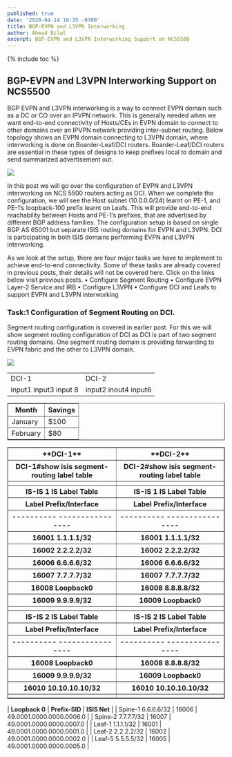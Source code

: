 ```yaml
---
published: true
date: '2020-04-14 16:35 -0700'
title: BGP-EVPN and L3VPN Interworking
author: Ahmad Bilal
excerpt: BGP-EVPN and L3VPN Interworking Support on NCS5500
---
```

{% include toc %}

## BGP-EVPN and L3VPN Interworking Support on NCS5500

BGP EVPN and L3VPN interworking is a way to connect EVPN domain such as a DC or CO over an IPVPN network. This is generally needed when we want end-to-end connectivity of Hosts/CEs in EVPN domain to connect to other domains over an IPVPN network providing inter-subnet routing.
Below topology shows an EVPN domain connecting to L3VPN domain, where interworking is done on Boarder-Leaf/DCI routers. Boarder-Leaf/DCI routers are essential in these types of designs to keep prefixes local to domain and send summarized advertisement out.

![](https://github.com/xrdocs/ncs5500/blob/gh-pages/images/evpn-config/evpn-l3vpn-interworking-topology.png?raw=true)

In this post we will go over the configuration of EVPN and L3VPN interworking on NCS 5500 routers acting as DCI. When we complete the configuration, we will see the Host subnet (10.0.0.0/24) learnt on PE-1, and PE-1’s loopback-100 prefix learnt on Leafs. This will provide end-to-end reachability between Hosts and PE-1’s prefixes, that are advertised by different BGP address families. The configuration setup is based on single BGP AS 65001 but separate ISIS routing domains for EVPN and L3VPN. DCI is participating in both ISIS domains performing EVPN and L3VPN interworking.

As we look at the setup, there are four major tasks we have to implement to achieve end-to-end connectivity. Some of these tasks are already covered in previous posts, their details will not be covered here. Click on the links below visit previous posts. 
•	Configure Segment Routing
•	Configure EVPN Layer-2 Service and IRB
•	Configure L3VPN
•	Configure DCI and Leafs to support EVPN and L3VPN interworking


### Task:1 Configuration of Segment Routing on DCI.
Segment routing configuration is covered in earlier post. For this we will show segment routing configuration of DCI as DCI is part of two segment routing domains. One segment routing domain is providing forwarding to EVPN fabric and the other to L3VPN domain.

![](https://github.com/xrdocs/ncs5500/blob/gh-pages/images/evpn-config/evpn-l3vpn-interworking-transport.png?raw=true)


<table style="border-collapse: collapse; border: 1px;">
        <tr style="border: 1px;">
            <td style="border: 1px;">
DCI-1 
            </td>
            <td style="border: 1px;">
DCI-2
            </td>
        </tr>
        <tr style="border: 1px;">
            <td style="border: 1px;">
input1
              input3  
              input 8
            </td>
            <td style="border: 1px;">
input2  
              inout4
              input6
            </td>
        </tr>
    </table> 



<table border="1">
  <tr>
    <th>Month</th>
    <th>Savings</th>
  </tr>
  <tr>
    <td>January</td>
    <td>$100</td>
  </tr>
  <tr>
    <td>February</td>
    <td>$80</td>
  </tr>
</table>
 

<table border="1">
<tr>	<th>	**DCI-1**	</th>	<th>	**DCI-2**	</th>	</tr>
<tr>	<th>	DCI-1#show isis segment-routing label table 	</th>	<th>	DCI-2#show isis segment-routing label table 	</th>	</tr>
<tr>	<th>		</th>	<th>		</th>	</tr>
<tr>	<th>	IS-IS 1 IS Label Table	</th>	<th>	IS-IS 1 IS Label Table	</th>	</tr>
<tr>	<th>	Label         Prefix/Interface	</th>	<th>	Label         Prefix/Interface	</th>	</tr>
<tr>	<th>	----------    ----------------	</th>	<th>	----------    ----------------	</th>	</tr>
<tr>	<th>	16001         1.1.1.1/32	</th>	<th>	16001         1.1.1.1/32	</th>	</tr>
<tr>	<th>	16002         2.2.2.2/32	</th>	<th>	16002         2.2.2.2/32	</th>	</tr>
<tr>	<th>	16006         6.6.6.6/32	</th>	<th>	16006         6.6.6.6/32	</th>	</tr>
<tr>	<th>	16007         7.7.7.7/32	</th>	<th>	16007         7.7.7.7/32	</th>	</tr>
<tr>	<th>	16008         Loopback0	</th>	<th>	16008         8.8.8.8/32	</th>	</tr>
<tr>	<th>	16009         9.9.9.9/32	</th>	<th>	16009         Loopback0	</th>	</tr>
<tr>	<th>		</th>	<th>		</th>	</tr>
<tr>	<th>	IS-IS 2 IS Label Table	</th>	<th>	IS-IS 2 IS Label Table	</th>	</tr>
<tr>	<th>	Label         Prefix/Interface	</th>	<th>	Label         Prefix/Interface	</th>	</tr>
<tr>	<th>	----------    ----------------	</th>	<th>	----------    ----------------	</th>	</tr>
<tr>	<th>	16008         Loopback0	</th>	<th>	16008         8.8.8.8/32	</th>	</tr>
<tr>	<th>	16009         9.9.9.9/32	</th>	<th>	16009         Loopback0	</th>	</tr>
<tr>	<th>	16010         10.10.10.10/32 	</th>	<th>	16010         10.10.10.10/32	</th>	</tr>
<tr>	<th>		</th>	<th>		</th>	</tr>
</table>




| **Loopback 0** | **Prefix-SID** | **ISIS Net** |
| Spine-1 6.6.6.6/32 | 16006 | 49.0001.0000.0000.0006.0 |
| Spine-2 7.7.7.7/32 | 16007 | 49.0001.0000.0000.0007.0 |
| Leaf-1  1.1.1.1/32 | 16001 | 49.0001.0000.0000.0001.0 |
| Leaf-2  2.2.2.2/32 | 16002 | 49.0001.0000.0000.0002.0 |
| Leaf-5  5.5.5.5/32 | 16005 | 49.0001.0000.0000.0005.0 |